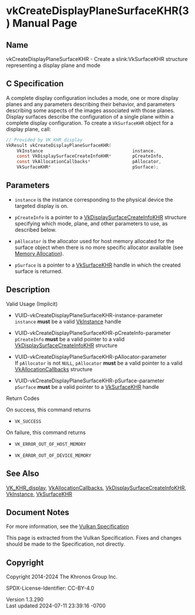 # vkCreateDisplayPlaneSurfaceKHR(3) Manual Page

## Name

vkCreateDisplayPlaneSurfaceKHR - Create a slink:VkSurfaceKHR structure
representing a display plane and mode



## <a href="#_c_specification" class="anchor"></a>C Specification

A complete display configuration includes a mode, one or more display
planes and any parameters describing their behavior, and parameters
describing some aspects of the images associated with those planes.
Display surfaces describe the configuration of a single plane within a
complete display configuration. To create a `VkSurfaceKHR` object for a
display plane, call:

``` c
// Provided by VK_KHR_display
VkResult vkCreateDisplayPlaneSurfaceKHR(
    VkInstance                                  instance,
    const VkDisplaySurfaceCreateInfoKHR*        pCreateInfo,
    const VkAllocationCallbacks*                pAllocator,
    VkSurfaceKHR*                               pSurface);
```

## <a href="#_parameters" class="anchor"></a>Parameters

- `instance` is the instance corresponding to the physical device the
  targeted display is on.

- `pCreateInfo` is a pointer to a
  [VkDisplaySurfaceCreateInfoKHR](https://registry.khronos.org/vulkan/specs/1.3-extensions/man/html/VkDisplaySurfaceCreateInfoKHR.html)
  structure specifying which mode, plane, and other parameters to use,
  as described below.

- `pAllocator` is the allocator used for host memory allocated for the
  surface object when there is no more specific allocator available (see
  <a
  href="https://registry.khronos.org/vulkan/specs/1.3-extensions/html/vkspec.html#memory-allocation"
  target="_blank" rel="noopener">Memory Allocation</a>).

- `pSurface` is a pointer to a [VkSurfaceKHR](https://registry.khronos.org/vulkan/specs/1.3-extensions/man/html/VkSurfaceKHR.html) handle
  in which the created surface is returned.

## <a href="#_description" class="anchor"></a>Description

Valid Usage (Implicit)

- <a href="#VUID-vkCreateDisplayPlaneSurfaceKHR-instance-parameter"
  id="VUID-vkCreateDisplayPlaneSurfaceKHR-instance-parameter"></a>
  VUID-vkCreateDisplayPlaneSurfaceKHR-instance-parameter  
  `instance` **must** be a valid [VkInstance](https://registry.khronos.org/vulkan/specs/1.3-extensions/man/html/VkInstance.html) handle

- <a href="#VUID-vkCreateDisplayPlaneSurfaceKHR-pCreateInfo-parameter"
  id="VUID-vkCreateDisplayPlaneSurfaceKHR-pCreateInfo-parameter"></a>
  VUID-vkCreateDisplayPlaneSurfaceKHR-pCreateInfo-parameter  
  `pCreateInfo` **must** be a valid pointer to a valid
  [VkDisplaySurfaceCreateInfoKHR](https://registry.khronos.org/vulkan/specs/1.3-extensions/man/html/VkDisplaySurfaceCreateInfoKHR.html)
  structure

- <a href="#VUID-vkCreateDisplayPlaneSurfaceKHR-pAllocator-parameter"
  id="VUID-vkCreateDisplayPlaneSurfaceKHR-pAllocator-parameter"></a>
  VUID-vkCreateDisplayPlaneSurfaceKHR-pAllocator-parameter  
  If `pAllocator` is not `NULL`, `pAllocator` **must** be a valid
  pointer to a valid [VkAllocationCallbacks](https://registry.khronos.org/vulkan/specs/1.3-extensions/man/html/VkAllocationCallbacks.html)
  structure

- <a href="#VUID-vkCreateDisplayPlaneSurfaceKHR-pSurface-parameter"
  id="VUID-vkCreateDisplayPlaneSurfaceKHR-pSurface-parameter"></a>
  VUID-vkCreateDisplayPlaneSurfaceKHR-pSurface-parameter  
  `pSurface` **must** be a valid pointer to a
  [VkSurfaceKHR](https://registry.khronos.org/vulkan/specs/1.3-extensions/man/html/VkSurfaceKHR.html) handle

Return Codes

On success, this command returns  
- `VK_SUCCESS`

On failure, this command returns  
- `VK_ERROR_OUT_OF_HOST_MEMORY`

- `VK_ERROR_OUT_OF_DEVICE_MEMORY`

## <a href="#_see_also" class="anchor"></a>See Also

[VK_KHR_display](https://registry.khronos.org/vulkan/specs/1.3-extensions/man/html/VK_KHR_display.html),
[VkAllocationCallbacks](https://registry.khronos.org/vulkan/specs/1.3-extensions/man/html/VkAllocationCallbacks.html),
[VkDisplaySurfaceCreateInfoKHR](https://registry.khronos.org/vulkan/specs/1.3-extensions/man/html/VkDisplaySurfaceCreateInfoKHR.html),
[VkInstance](https://registry.khronos.org/vulkan/specs/1.3-extensions/man/html/VkInstance.html), [VkSurfaceKHR](https://registry.khronos.org/vulkan/specs/1.3-extensions/man/html/VkSurfaceKHR.html)

## <a href="#_document_notes" class="anchor"></a>Document Notes

For more information, see the <a
href="https://registry.khronos.org/vulkan/specs/1.3-extensions/html/vkspec.html#vkCreateDisplayPlaneSurfaceKHR"
target="_blank" rel="noopener">Vulkan Specification</a>

This page is extracted from the Vulkan Specification. Fixes and changes
should be made to the Specification, not directly.

## <a href="#_copyright" class="anchor"></a>Copyright

Copyright 2014-2024 The Khronos Group Inc.

SPDX-License-Identifier: CC-BY-4.0

Version 1.3.290  
Last updated 2024-07-11 23:39:16 -0700

